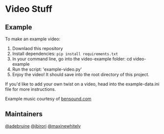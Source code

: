 # Video Stuff

## Example
To make an example video:
1. Downlaod this repository
2. Install dependencies: `pip install requirements.txt`
3. In your command line, go into the video-example folder: cd video-example
4. Run the script: 'example-video.py'
5. Enjoy the video! It should save into the root directory of this project.

If you'd like to add your own twist on a video, head into the example-data.ini file for more instructions. 

Example music courtesy of [bensound.com](http://www.bensound.com)

## Maintainers
[@adebruine](https://github.com/adebruine)
[@jbirori](https://github.com/jbirori)
[@maxinewhitely](https://github.com/maxinewhitely)